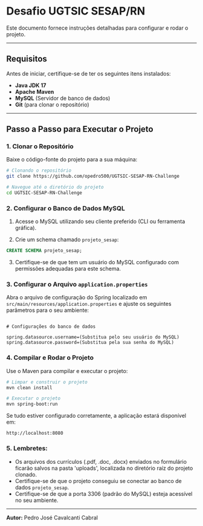 # Desafio UGTSIC SESAP/RN

Este documento fornece instruções detalhadas para configurar e rodar o projeto.

---

## Requisitos

Antes de iniciar, certifique-se de ter os seguintes itens instalados:

- **Java JDK 17**
- **Apache Maven**
- **MySQL** (Servidor de banco de dados)
- **Git** (para clonar o repositório)

---

## Passo a Passo para Executar o Projeto

### 1. Clonar o Repositório

Baixe o código-fonte do projeto para a sua máquina:

```bash
# Clonando o repositório
git clone https://github.com/opedro500/UGTSIC-SESAP-RN-Challenge

# Navegue até o diretório do projeto
cd UGTSIC-SESAP-RN-Challenge
```

### 2. Configurar o Banco de Dados MySQL

1. Acesse o MySQL utilizando seu cliente preferido (CLI ou ferramenta gráfica).

2. Crie um schema chamado `projeto_sesap`:

```sql
CREATE SCHEMA projeto_sesap;
```

3. Certifique-se de que tem um usuário do MySQL configurado com permissões adequadas para este schema.

### 3. Configurar o Arquivo `application.properties`

Abra o arquivo de configuração do Spring localizado em `src/main/resources/application.properties` e ajuste os seguintes parâmetros para o seu ambiente:

```application.properties

# Configurações do banco de dados

spring.datasource.username=(Substitua pelo seu usuário do MySQL)
spring.datasource.password=(Substitua pela sua senha do MySQL)

```

### 4. Compilar e Rodar o Projeto

Use o Maven para compilar e executar o projeto:

```bash
# Limpar e construir o projeto
mvn clean install

# Executar o projeto
mvn spring-boot:run
```

Se tudo estiver configurado corretamente, a aplicação estará disponível em:

```
http://localhost:8080
```

### 5. Lembretes:

- Os arquivos dos currículos (.pdf, .doc, .docx) enviados no formulário ficarão salvos na pasta 'uploads', localizada no diretório raíz do projeto clonado.
- Certifique-se de que o projeto conseguiu se conectar ao banco de dados `projeto_sesap`.
- Certifique-se de que a porta 3306 (padrão do MySQL) esteja acessível no seu ambiente.

---

**Autor:** Pedro José Cavalcanti Cabral
